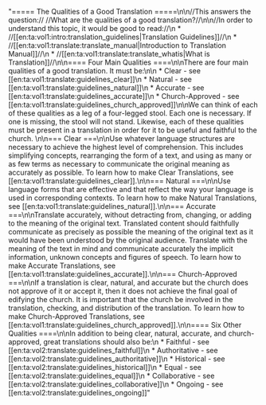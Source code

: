 "===== The Qualities of a Good Translation =====\n\n//This answers the question:// //What are the qualities of a good translation?//\n\n//In order to understand this topic, it would be good to read://\n  * //[[en:ta:vol1:intro:translation_guidelines|Translation Guidelines]]//\n  * //[[en:ta:vol1:translate:translate_manual|Introduction to Translation Manual]]//\n  * //[[en:ta:vol1:translate:translate_whatis|What is Translation]]//\n\n==== Four Main Qualities ====\n\nThere are four main qualities of a good translation. It must be:\n\n  * Clear - see [[en:ta:vol1:translate:guidelines_clear]]\n  * Natural - see [[en:ta:vol1:translate:guidelines_natural]]\n  * Accurate - see [[en:ta:vol1:translate:guidelines_accurate]]\n  * Church-Approved - see [[en:ta:vol1:translate:guidelines_church_approved]]\n\nWe can think of each of these qualities as a leg of a four-legged stool. Each one is necessary. If one is missing, the stool will not stand. Likewise, each of these qualities must be present in a translation in order for it to be useful and faithful to the church. \n\n=== Clear ===\n\nUse whatever language structures are necessary to achieve the highest level of comprehension. This includes simplifying concepts, rearranging the form of a text, and using as many or as few terms as necessary to communicate the original meaning as accurately as possible. To learn how to make Clear Translations, see [[en:ta:vol1:translate:guidelines_clear]].\n\n=== Natural ===\n\nUse language forms that are effective and that reflect the way your language is used in corresponding contexts. To learn how to make Natural Translations, see [[en:ta:vol1:translate:guidelines_natural]].\n\n=== Accurate ===\n\nTranslate accurately, without detracting from, changing, or adding to the meaning of the original text. Translated content should faithfully communicate as precisely as possible the meaning of the original text as it would have been understood by the original audience. Translate with the meaning of the text in mind and communicate accurately the implicit information, unknown concepts and figures of speech. To learn how to make Accurate Translations, see [[en:ta:vol1:translate:guidelines_accurate]].\n\n=== Church-Approved ===\n\nIf a translation is clear, natural, and accurate but the church does not approve of it or accept it, then it does not achieve the final goal of edifying the church. It is important that the church be involved in the translation, checking, and distribution of the translation. To learn how to make Church-Approved Translations, see [[en:ta:vol1:translate:guidelines_church_approved]].\n\n==== Six Other Qualities ====\n\nIn addition to being clear, natural, accurate, and church-approved, great translations should also be:\n  * Faithful - see [[en:ta:vol2:translate:guidelines_faithful]]\n  * Authoritative - see [[en:ta:vol2:translate:guidelines_authoritative]]\n  * Historical - see [[en:ta:vol2:translate:guidelines_historical]]\n  * Equal - see [[en:ta:vol2:translate:guidelines_equal]]\n  * Collaborative - see [[en:ta:vol2:translate:guidelines_collaborative]]\n  * Ongoing - see [[en:ta:vol2:translate:guidelines_ongoing]]"
